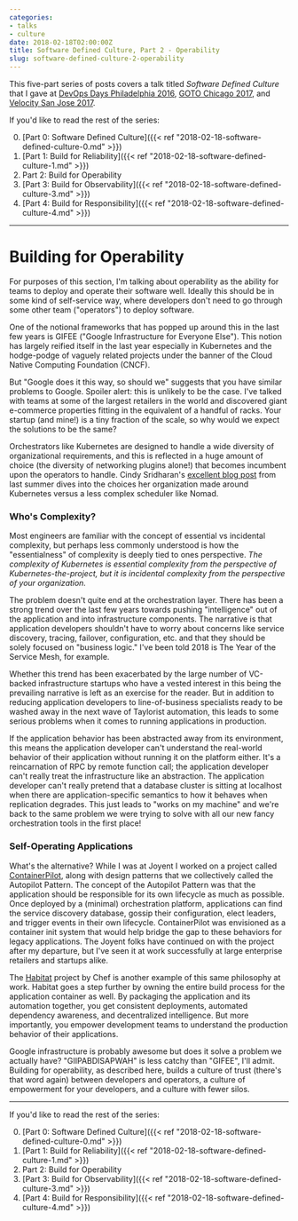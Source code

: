 ```yaml
---
categories:
- talks
- culture
date: 2018-02-18T02:00:00Z
title: Software Defined Culture, Part 2 - Operability
slug: software-defined-culture-2-operability
---
```


This five-part series of posts covers a talk titled _Software Defined Culture_ that I gave at [DevOps Days Philadelphia 2016](https://www.devopsdays.org/events/2016-philadelphia/program/tim-gross/), [GOTO Chicago 2017](https://gotochgo.com/2017/sessions/43), and [Velocity San Jose 2017](https://vimeo.com/228067673).

If you'd like to read the rest of the series:

0. [Part 0: Software Defined Culture]({{< ref "2018-02-18-software-defined-culture-0.md" >}})
1. [Part 1: Build for Reliability]({{< ref "2018-02-18-software-defined-culture-1.md" >}})
2. Part 2: Build for Operability
3. [Part 3: Build for Observability]({{< ref "2018-02-18-software-defined-culture-3.md" >}})
4. [Part 4: Build for Responsibility]({{< ref "2018-02-18-software-defined-culture-4.md" >}})

---

# Building for Operability

For purposes of this section, I'm talking about operability as the ability for teams to deploy and operate their software well. Ideally this should be in some kind of self-service way, where developers don't need to go through some other team ("operators") to deploy software.

One of the notional frameworks that has popped up around this in the last few years is GIFEE ("Google Infrastructure for Everyone Else"). This notion has largely reified itself in the last year especially in Kubernetes and the hodge-podge of vaguely related projects under the banner of the Cloud Native Computing Foundation (CNCF).

But "Google does it this way, so should we" suggests that you have similar problems to Google. Spoiler alert: this is unlikely to be the case. I've talked with teams at some of the largest retailers in the world and discovered giant e-commerce properties fitting in the equivalent of a handful of racks. Your startup (and mine!) is a tiny fraction of the scale, so why would we expect the solutions to be the same?

Orchestrators like Kubernetes are designed to handle a wide diversity of organizational requirements, and this is reflected in a huge amount of choice (the diversity of networking plugins alone!) that becomes incumbent upon the operators to handle. Cindy Sridharan's [excellent blog post](https://medium.com/@copyconstruct/schedulers-kubernetes-and-nomad-b0f2e14a896
) from last summer dives into the choices her organization made around Kubernetes versus a less complex scheduler like Nomad.

### Who's Complexity?

Most engineers are familiar with the concept of essential vs incidental complexity, but perhaps less commonly understood is how the "essentialness" of complexity is deeply tied to ones perspective. _The complexity of Kubernetes is essential complexity from the perspective of Kubernetes-the-project, but it is incidental complexity from the perspective of your organization._

The problem doesn't quite end at the orchestration layer. There has been a strong trend over the last few years towards pushing "intelligence" out of the application and into infrastructure components. The narrative is that application developers shouldn't have to worry about concerns like service discovery, tracing, failover, configuration, etc. and that they should be solely focused on "business logic." I've been told 2018 is The Year of the Service Mesh, for example.

Whether this trend has been exacerbated by the large number of VC-backed infrastructure startups who have a vested interest in this being the prevailing narrative is left as an exercise for the reader. But in addition to reducing application developers to line-of-business specialists ready to be washed away in the next wave of Taylorist automation, this leads to some serious problems when it comes to running applications in production.

If the application behavior has been abstracted away from its environment, this means the application developer can't understand the real-world behavior of their application without running it on the platform either. It's a reincarnation of RPC by remote function call; the application developer can't really treat the infrastructure like an abstraction. The application developer can't really pretend that a database cluster is sitting at localhost when there are application-specific semantics to how it behaves when replication degrades. This just leads to "works on my machine" and we're back to the same problem we were trying to solve with all our new fancy orchestration tools in the first place!

### Self-Operating Applications

What's the alternative? While I was at Joyent I worked on a project called [ContainerPilot](https://github.com/joyent/containerpilot), along with design patterns that we collectively called the Autopilot Pattern. The concept of the Autopilot Pattern was that the application should be responsible for its own lifecycle as much as possible. Once deployed by a (minimal) orchestration platform, applications can find the service discovery database, gossip their configuration, elect leaders, and trigger events in their own lifecycle. ContainerPilot was envisioned as a container init system that would help bridge the gap to these behaviors for legacy applications. The Joyent folks have continued on with the project after my departure, but I've seen it at work successfully at large enterprise retailers and startups alike.

The [Habitat](https://www.habitat.sh/) project by Chef is another example of this same philosophy at work. Habitat goes a step further by owning the entire build process for the application container as well. By packaging the application and its automation together, you get consistent deployments, automated dependency awareness, and decentralized intelligence. But more importantly, you empower development teams to understand the production behavior of their applications.

Google infrastructure is probably awesome but does it solve a problem we actually have? "GIIPABDISAPWAH" is less catchy than "GIFEE", I'll admit. Building for operability, as described here, builds a culture of trust (there's that word again) between developers and operators, a culture of empowerment for your developers, and a culture with fewer silos.

---

If you'd like to read the rest of the series:

0. [Part 0: Software Defined Culture]({{< ref "2018-02-18-software-defined-culture-0.md" >}})
1. [Part 1: Build for Reliability]({{< ref "2018-02-18-software-defined-culture-1.md" >}})
2. Part 2: Build for Operability
3. [Part 3: Build for Observability]({{< ref "2018-02-18-software-defined-culture-3.md" >}})
4. [Part 4: Build for Responsibility]({{< ref "2018-02-18-software-defined-culture-4.md" >}})
